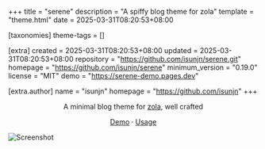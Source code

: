 
+++
title = "serene"
description = "A spiffy blog theme for zola"
template = "theme.html"
date = 2025-03-31T08:20:53+08:00

[taxonomies]
theme-tags = []

[extra]
created = 2025-03-31T08:20:53+08:00
updated = 2025-03-31T08:20:53+08:00
repository = "https://github.com/isunjn/serene.git"
homepage = "https://github.com/isunjn/serene"
minimum_version = "0.19.0"
license = "MIT"
demo = "https://serene-demo.pages.dev"

[extra.author]
name = "isunjn"
homepage = "https://github.com/isunjn"
+++        

<p align="center">
  A minimal blog theme for <a href="https://www.getzola.org">zola</a>, well crafted
</p>

<p align="center">
  <a href="https://serene-demo.pages.dev">Demo</a> ·
  <a href="https://github.com/isunjn/serene/blob/latest/USAGE.md">Usage</a>
</p>

<img alt="Screenshot" src="https://github.com/user-attachments/assets/fa0c9529-f83b-4e4d-aed9-5327a44bc828" />

        